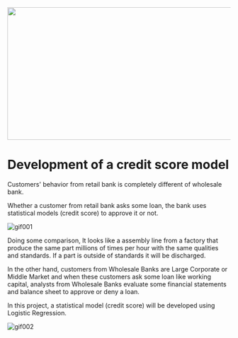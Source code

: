 <img src="https://specials-images.forbesimg.com/imageserve/1168122573/960x0.jpg" width="700" height="300">

# Development of a credit score model

Customers' behavior from retail bank is completely different of wholesale bank. 

Whether a customer from retail bank asks some loan, the bank uses statistical models (credit score) to approve it or not. 

![gif001](https://file1.bobaedream.co.kr/multi_image/strange/2020/02/06/23/Dww5e3c274c5d01a.gif)

Doing some comparison, It looks like a assembly line from a factory that produce the same part millions of times per hour with the same qualities and standards. If a part is outside of standards it will be discharged.



In the other hand, customers from Wholesale Banks are Large Corporate or Middle Market and when these customers ask some loan like working capital, analysts from Wholesale Banks evaluate some financial statements and balance sheet to approve or deny a loan.



In this project, a statistical model (credit score) will be developed using Logistic Regression.

![gif002](https://media.giphy.com/media/xT5LMQ8rHYTDGFG07e/giphy.gif)
